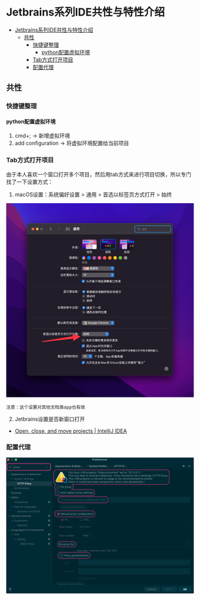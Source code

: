 # Jetbrains系列IDE共性与特性介绍

<!--ts-->
* [Jetbrains系列IDE共性与特性介绍](#jetbrains系列ide共性与特性介绍)
   * [共性](#共性)
      * [快捷键整理](#快捷键整理)
         * [python配置虚拟环境](#python配置虚拟环境)
      * [Tab方式打开项目](#tab方式打开项目)
      * [配置代理](#配置代理)

<!-- Created by https://github.com/ekalinin/github-markdown-toc -->
<!-- Added by: runner, at: Tue Jul 12 06:54:58 UTC 2022 -->

<!--te-->

## 共性

### 快捷键整理

#### python配置虚拟环境

1. cmd+; -> 新增虚拟环境
2. add configuration -> 将虚拟环境配置给当前项目

### Tab方式打开项目

由于本人喜欢一个窗口打开多个项目，然后用tab方式来进行项目切换，所以专门找了一下设置方式：

1. macOS设置：系统偏好设置 > 通用 > 首选以标签页方式打开 > 始终

![CleanShot 2022-06-30 at 11.00.02@2x](https://raw.githubusercontent.com/KuanHsiaoKuo/writing_materials/main/imgs/CleanShot%202022-06-30%20at%2011.00.02%402x.png)

```admonish tip title='全局有效'
注意：这个设置对其他文档类app也有效
```

2. Jetbrains设置是否新窗口打开

- [Open, close, and move projects | IntelliJ IDEA](https://www.jetbrains.com/help/idea/open-close-and-move-projects.html#open-projects-new-same-window)

### 配置代理

![image-20220702163846633](https://raw.githubusercontent.com/KuanHsiaoKuo/writing_materials/main/imgs/image-20220702163846633.png)